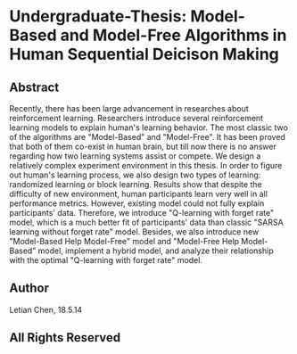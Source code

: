 # Undergraduate-Thesis: Model-Based and Model-Free Algorithms in Human Sequential Deicison Making
## Abstract
Recently, there has been large advancement in researches about reinforcement learning. Researchers introduce several reinforcement learning models to explain human's learning behavior. The most classic two of the algorithms are "Model-Based" and "Model-Free". It has been proved that both of them co-exist in human brain, but till now there is no answer regarding how two learning systems assist or compete. We design a relatively complex experiment environment in this thesis. In order to figure out human's learning process, we also design two types of learning: randomized learning or block learning. Results show that despite the difficulty of new environment, human participants learn very well in all performance metrics. However, existing model could not fully explain participants' data. Therefore, we introduce "Q-learning with forget rate" model, which is a much better fit of participants' data than classic "SARSA learning without forget rate" model. Besides, we also introduce new "Model-Based Help Model-Free" model and "Model-Free Help Model-Based" model, implement a hybrid model, and analyze their relationship with the optimal "Q-learning with forget rate" model. 


## Author
Letian Chen, 18.5.14

## All Rights Reserved
